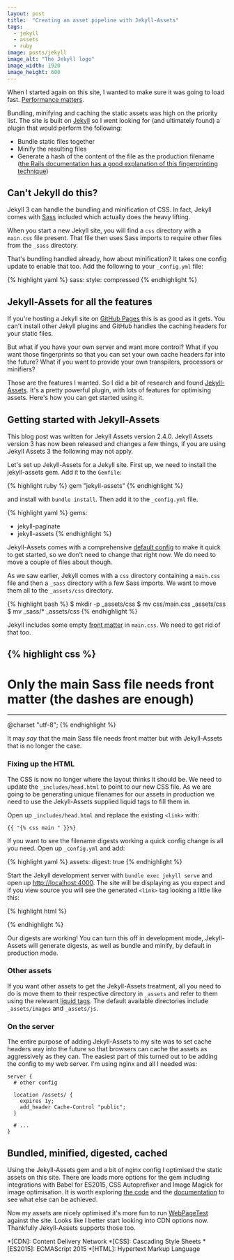 ```yaml
---
layout: post
title:  "Creating an asset pipeline with Jekyll-Assets"
tags:
  - jekyll
  - assets
  - ruby
image: posts/jekyll
image_alt: "The Jekyll logo"
image_width: 1920
image_height: 600
---
```


When I started again on this site, I wanted to make sure it was going to load fast. [Performance matters](https://twitter.com/search?q=%23perfmatters).

Bundling, minifying and caching the static assets was high on the priority list. The site is built on [Jekyll](http://jekyllrb.com/) so I went looking for (and ultimately found) a plugin that would perform the following:

* Bundle static files together
* Minify the resulting files
* Generate a hash of the content of the file as the production filename ([the Rails documentation has a good explanation of this fingerprinting technique](http://guides.rubyonrails.org/asset_pipeline.html#what-is-fingerprinting-and-why-should-i-care-questionmark))

## Can't Jekyll do this?

Jekyll 3 can handle the bundling and minification of CSS. In fact, Jekyll comes with [Sass](http://sass-lang.com/) included which actually does the heavy lifting.

When you start a new Jekyll site, you will find a `css` directory with a `main.css` file present. That file then uses Sass imports to require other files from the `_sass` directory.

That's bundling handled already, how about minification? It takes one config update to enable that too. Add the following to your `_config.yml` file:

{% highlight yaml %}
sass:
  style: compressed
{% endhighlight %}

## Jekyll-Assets for all the features

If you're hosting a Jekyll site on [GitHub Pages](https://pages.github.com/) this is as good as it gets. You can't install other Jekyll plugins and GitHub handles the caching headers for your static files.

But what if you have your own server and want more control? What if you want those fingerprints so that you can set your own cache headers far into the future? What if you want to provide your own transpilers, processors or minifiers?

Those are the features I wanted. So I did a bit of research and found [Jekyll-Assets](https://jekyll.github.io/jekyll-assets/). It's a pretty powerful plugin, with lots of features for optimising assets. Here's how you can get started using it.

## Getting started with Jekyll-Assets

<div class="info">
  <p>This blog post was written for Jekyll Assets version 2.4.0. Jekyll Assets version 3 has now been released and changes a few things, if you are using Jekyll Assets 3 the following may not apply.</p>
</div>

Let's set up Jekyll-Assets for a Jekyll site. First up, we need to install the jekyll-assets gem. Add it to the `Gemfile`:

{% highlight ruby %}
gem "jekyll-assets"
{% endhighlight %}

and install with `bundle install`. Then add it to the `_config.yml` file.

{% highlight yaml %}
gems:
  - jekyll-paginate
  - jekyll-assets
{% endhighlight %}

Jekyll-Assets comes with a comprehensive [default config](https://github.com/jekyll/jekyll-assets/wiki/Configuration#development-defaults) to make it quick to get started, so we don't need to change that right now. We do need to move a couple of files about though.

As we saw earlier, Jekyll comes with a `css` directory containing a `main.css` file and then a `_sass` directory with a few Sass imports. We want to move them all to the `_assets/css` directory.

{% highlight bash %}
$ mkdir -p _assets/css
$ mv css/main.css _assets/css
$ mv _sass/* _assets/css
{% endhighlight %}

Jekyll includes some empty [front matter](https://jekyllrb.com/docs/frontmatter/) in `main.css`. We need to get rid of that too.

{% highlight css %}
---
# Only the main Sass file needs front matter (the dashes are enough)
---
@charset "utf-8";
{% endhighlight %}

It may _say_ that the main Sass file needs front matter but with Jekyll-Assets that is no longer the case.

### Fixing up the HTML

The CSS is now no longer where the layout thinks it should be. We need to update the `_includes/head.html` to point to our new CSS file. As we are going to be generating unique filenames for our assets in production we need to use the Jekyll-Assets supplied liquid tags to fill them in.

Open up `_includes/head.html` and replace the existing `<link>` with:

```
{{ "{% css main " }}%}
```

If you want to see the filename digests working a quick config change is all you need. Open up `_config.yml` and add:

{% highlight yaml %}
assets:
  digest: true
{% endhighlight %}

Start the Jekyll development server with `bundle exec jekyll serve` and open up [http://localhost:4000](http://localhost:4000). The site will be displaying as you expect and if you view source you will see the generated `<link>` tag looking a little like this:

{% highlight html %}
<link type="text/css" rel="stylesheet" href="/assets/main-daf4744048a36abfd0aae160e2f7c309c4ae468f16d65e77d89c70fc8d7ba6ec.css">
{% endhighlight %}

Our digests are working! You can turn this off in development mode, Jekyll-Assets will generate digests, as well as bundle and minify, by default in production mode.

### Other assets

If you want other assets to get the Jekyll-Assets treatment, all you need to do is move them to their respective directory in `_assets` and refer to them using the relevant [liquid tags](https://jekyll.github.io/jekyll-assets/#tags). The default available directories include `_assets/images` and `_assets/js`.

### On the server

The entire purpose of adding Jekyll-Assets to my site was to set cache headers way into the future so that browsers can cache the assets as aggressively as they can. The easiest part of this turned out to be adding the config to my web server. I'm using nginx and all I needed was:

```
server {
  # other config

  location /assets/ {
    expires 1y;
    add_header Cache-Control "public";
  }

  # ...
}
```

## Bundled, minified, digested, cached

Using the Jekyll-Assets gem and a bit of nginx config I optimised the static assets on this site. There are loads more options for the gem including integrations with Babel for ES2015, CSS Autoprefixer and Image Magick for image optimisation. It is worth exploring [the code](https://github.com/jekyll/jekyll-assets) and the [documentation](https://jekyll.github.io/jekyll-assets/) to see what else can be achieved.

Now my assets are nicely optimised it's more fun to run [WebPageTest](http://www.webpagetest.org/) against the site. Looks like I better start looking into CDN options now. Thankfully Jekyll-Assets supports those too.

*[CDN]: Content Delivery Network
*[CSS]: Cascading Style Sheets
*[ES2015]: ECMAScript 2015
*[HTML]: Hypertext Markup Language
